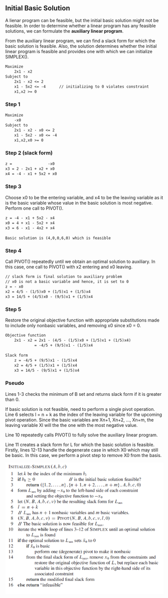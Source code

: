 ## Initial Basic Solution

A lienar program can be feasible, but the initial basic solution might not be feasible. In order to determine whether a linear program has any feasible solutions, we can formulate the **auxiliary linear program**.

From the auxiliary linear program, we can find a slack form for which the basic solution is feasible. Also, the solution determines whether the initial linear program is feasible and provides one with which we can initialize SIMPLEX().

```
Maximize
    2x1 - x2
Subject to
    2x1 - x2 <= 2
    x1 - 5x2 <= -4      // initializing to 0 violates constraint
    x1,x2 >= 0
```

### Step 1

```
Maximize
    -x0
Subject to
    2x1 - x2 - x0 <= 2
    x1 - 5x2 - x0 <= -4
    x1,x2,x0 >= 0
```

### Step 2 (slack form)

```
z =                -x0
x3 = 2 - 2x1 + x2 + x0
x4 = -4 - x1 + 5x2 + x0
```

### Step 3

Choose x0 to be the entering variable, and x4 to be the leaving variable as it is the basic variable whose value in the basic solution is most negative. Perform one call to PIVOT().

```
z = -4 - x1 + 5x2 - x4
x0 = 4 + x1 - 5x2 + x4
x3 = 6 - x1 - 4x2 + x4

Basic solution is (4,0,0,6,0) which is feasible
```

### Step 4

Call PIVOT() repeatedly until we obtain an optimal solution to auxiliary. In this case, one call to PIVOT() with x2 entering and x0 leaving.

```
// slack form is final solution to auxiliary problem
// x0 is not a basic variable and hence, it is set to 0
z = - x0
x2 = 4/5 - (1/5)x0 + (1/5)x1 + (1/5)x4
x3 = 14/5 + (4/5)x0 - (9/5)x1 + (1/5)x4
```

### Step 5

Restore the original objective function with appropriate substitutions made to include only nonbasic variables, and removing x0 since x0 = 0.

```
Objective function
    2x1 - x2 = 2x1 - (4/5 - (1/5)x0 + (1/5)x1 + (1/5)x4)
             = -4/5 + (9/5)x1 - (1/5)x4

Slack form
    z = -4/5 + (9/5)x1 - (1/5)x4
    x2 = 4/5 + (1/5)x1 + (1/5)x4
    x3 = 14/5 - (9/5)x1 + (1/5)x4
```

### Pseudo

Lines 1-3 checks the minimum of B set and returns slack form if it is greater than 0.

If basic solution is not feasible, need to perform a single pivot operation. Line 6 selects l = n + k as the index of the leaving variable for the upcoming pivot operation. Since the basic variables are Xn+1, Xn+2, ..., Xn+m, the leaving variable Xl will the the one with the most negative value.

Line 10 repeatedly calls PIVOT() to fully solve the auxiliary linear program.

Line 11 creates a slack form for L for which the basic solution is feasible. Firstly, lines 12-13 handle the degenerate case in which X0 which may still be basic. In this case, we perform a pivot step to remove X0 from the basis.

<img src="../../../assets/simplex-initialize.PNG">
